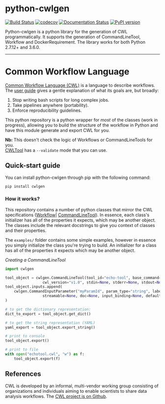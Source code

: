 # python-cwlgen

[![Build Status](https://travis-ci.org/common-workflow-language/python-cwlgen.svg?branch=master)](https://travis-ci.org/common-workflow-language/python-cwlgen)
[![codecov](https://codecov.io/gh/common-workflow-language/python-cwlgen/branch/master/graph/badge.svg)](https://codecov.io/gh/common-workflow-language/python-cwlgen)
[![Documentation Status](https://readthedocs.org/projects/python-cwlgen/badge/?version=latest)](http://python-cwlgen.readthedocs.io/en/latest/?badge=latest)
[![PyPI version](https://badge.fury.io/py/cwlgen.svg)](https://badge.fury.io/py/cwlgen)

Python-cwlgen is a python library for the generation of CWL programmatically.
It supports the generation of CommandLineTool, Workflow and DockerRequirement.
The library works for both Python 2.7.12+ and 3.6.0.

------------------------


# Common Workflow Language

[Common Workflow Language (CWL)](https://www.commonwl.org/v1.0/index.html) is a language to describe workflows. 
The [user guide](http://www.commonwl.org/user_guide/01-introduction/index.html)
 gives a gentle explanation of what its goals are, but broadly:
 
 1. Stop writing bash scripts for long complex jobs.
 2. Take pipelines anywhere (portability).
 3. Enforce reproducibility guidelines.
 
This python repository is a python wrapper for _most_ of the classes (work in progress), 
allowing you to build the structure of the workflow in Python and have this module generate and export CWL for you.

**Nb:** This doesn't check the logic of Workflows or CommandLineTools for you.  
[CWLTool](https://github.com/common-workflow-language/cwltool) has a `--validate` mode that you can use.

## Quick-start guide

You can install python-cwlgen through pip with the following command:

```bash
pip install cwlgen
```

### How it works?

This repository contains a number of python classes that mirror the CWL specifications ([Workflow](https://www.commonwl.org/v1.0/Workflow.html)| 
[CommandLineTool](https://www.commonwl.org/v1.0/CommandLineTool.html)). In essence, each class's initializer has all 
of the properties it expects, which may be another object. The classes include the relevant docstrings to give you 
context of classes and their properties.

The `examples/` folder contains some simple examples, however in essence you simply initialize the class you're 
trying to build. An initializer for a class has all of the properties it expects which may be another object.


_Creating a CommandLineTool_
```python
import cwlgen

tool_object = cwlgen.CommandLineTool(tool_id="echo-tool", base_command="echo", label=None, doc=None,
                 cwl_version="v1.0", stdin=None, stderr=None, stdout=None, path=None)
tool_object.inputs.append(
    cwlgen.CommandInputParameter("myParamId", param_type="string", label=None, secondary_files=None, param_format=None,
                 streamable=None, doc=None, input_binding=None, default=None)
)

# to get the dictionary representation:
dict_to_export = tool_object.get_dict()

# to get the string representation (YAML)
yaml_export = tool_object.export_string()

# print to console
tool_object.export()

# print to file
with open("echotool.cwl", "w") as f:
    tool_object.export(f)
```

## References

CWL is developed by an informal, multi-vendor working group consisting of organizations and individuals 
aiming to enable scientists to share data analysis workflows. 
The [CWL project is on Github](https://github.com/common-workflow-language/common-workflow-language).
